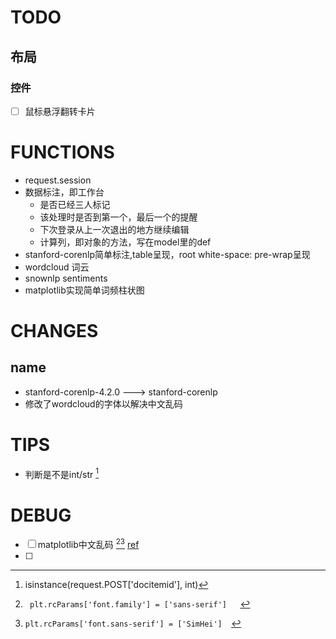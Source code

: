 # TODO

## 布局

### 控件

- [ ] 鼠标悬浮翻转卡片

# FUNCTIONS

* request.session
* 数据标注，即工作台
  * 是否已经三人标记
  * 该处理时是否到第一个，最后一个的提醒
  * 下次登录从上一次退出的地方继续编辑
  * 计算列，即对象的方法，写在model里的def
* stanford-corenlp简单标注,table呈现，root white-space: pre-wrap呈现
* wordcloud 词云
* snownlp sentiments
* matplotlib实现简单词频柱状图

# CHANGES

## name

* stanford-corenlp-4.2.0   --->   stanford-corenlp
* 修改了wordcloud的字体以解决中文乱码

# TIPS

* 判断是不是int/str [^isinstance]

# DEBUG

- [ ] matplotlib中文乱码  [^code1][^ code2 ] [ref](https://github.com/matplotlib/matplotlib/issues/15062)
- [ ] 





[^isinstance]: isinstance(request.POST['docitemid'], int)
[^code1]:```  plt.rcParams['font.family'] = ['sans-serif']    ```
[^ code2 ]:```plt.rcParams['font.sans-serif'] = ['SimHei']  ```

